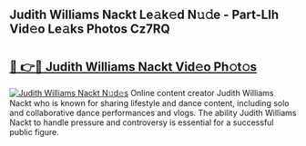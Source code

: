 ## Judith Williams Nackt Le𝚊k𝚎d N𝚞𝚍e - Part-LIh Vid𝚎o Le𝚊ks Photos Cz7RQ

# <h2><a href="http://fb74c9c.evod.top/?m=Judith+Williams+Nackt">🔗 👉🔴 Judith Williams Nackt Vid𝚎o Ph𝚘t𝚘s</a></h2>

[![Judith Williams Nackt N𝚞d𝚎s](https://i.imgur.com/8V9OHl7.gif)](http://fb74c9c.evod.top/?m=Judith+Williams+Nackt)
Online content creator Judith Williams Nackt who is known for sharing lifestyle and dance content, including solo and collaborative dance performances and vlogs. The ability Judith Williams Nackt to handle pressure and controversy is essential for a successful public figure. 

